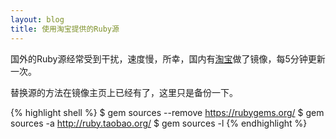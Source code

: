 ```yaml
---
layout: blog
title: 使用淘宝提供的Ruby源
---
```


国外的Ruby源经常受到干扰，速度慢，所幸，国内有[淘宝](http://ruby.taobao.org/)做了镜像，每5分钟更新一次。

替换源的方法在镜像主页上已经有了，这里只是备份一下。

{% highlight shell %}
$ gem sources --remove https://rubygems.org/
$ gem sources -a http://ruby.taobao.org/
$ gem sources -l
{% endhighlight %}

